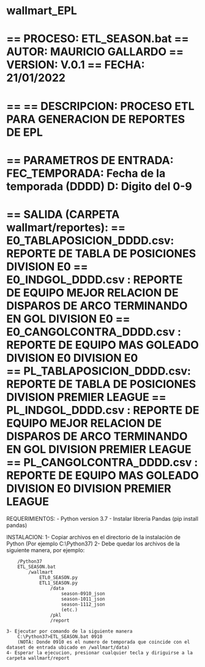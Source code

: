 # wallmart_EPL


== PROCESO: ETL_SEASON.bat
== AUTOR: MAURICIO GALLARDO
== VERSION: V.0.1
== FECHA: 21/01/2022
==
== 
== DESCRIPCION: PROCESO ETL PARA GENERACION DE REPORTES DE EPL
== 
== PARAMETROS DE ENTRADA: FEC_TEMPORADA: Fecha de la temporada (DDDD) D: Digito del 0-9
==
== SALIDA (CARPETA wallmart/reportes): 
==   E0_TABLAPOSICION_DDDD.csv: REPORTE DE TABLA DE POSICIONES DIVISION E0
==   E0_INDGOL_DDDD.csv       : REPORTE DE EQUIPO MEJOR RELACION DE DISPAROS DE ARCO TERMINANDO EN GOL DIVISION E0
==   E0_CANGOLCONTRA_DDDD.csv : REPORTE DE EQUIPO MAS GOLEADO DIVISION E0 DIVISION E0  
==   PL_TABLAPOSICION_DDDD.csv: REPORTE DE TABLA DE POSICIONES DIVISION PREMIER LEAGUE
==   PL_INDGOL_DDDD.csv       : REPORTE DE EQUIPO MEJOR RELACION DE DISPAROS DE ARCO TERMINANDO EN GOL DIVISION PREMIER LEAGUE
==   PL_CANGOLCONTRA_DDDD.csv : REPORTE DE EQUIPO MAS GOLEADO DIVISION E0 DIVISION PREMIER LEAGUE     
==


REQUERIMIENTOS:
	- Python version 3.7
	- Instalar libreria Pandas (pip install pandas)
	
INSTALACION:
	1- Copiar archivos en el directorio de la instalaciòn de Python (Por ejemplo C:\Python37)
	2- Debe quedar los archivos de la siguiente manera, por ejemplo:
		
		/Python37
		ETL_SEASON.bat
			/wallmart
				ETL0_SEASON.py
				ETL1_SEASON.py
					/data
						season-0910_json
						season-1011_json
						season-1112_json
						(etc.)
					/pkl
					/report
		
	3- Ejecutar por comando de la siguiente manera
		C:\Python37>ETL_SEASON.bat 0910
		(NOTA: Donde 0910 es el numero de temporada que coincide con el dataset de entrada ubicado en /wallmart/data)
	4- Esperar la ejecucion, presionar cualquier tecla y diriguirse a la carpeta wallmart/report
